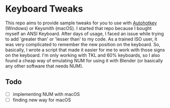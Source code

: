 # Keyboard Tweaks
This repo aims to provide sample tweaks for you to use with [Autohotkey](https://www.autohotkey.com/) (Windows) or Keysmith (macOS).
I started that repo because I bought myself an ANSI Keyboard. After days of usage, I faced an issue while trying to add 'greater than' or 'lesser than' to my code. As a trained ISO user, it was very complicated to remember the new position on the keyboard. So, basically, I wrote a script that made it easier for me to work with those signs on the keyboard.
I'm only working with TKL and 60% keyboards, so I also found a cheap way of emulating NUM for using it with Blender (or basically any other software that needs NUM).

## Todo
- [ ] implementing NUM with macOS
- [ ] finding new way for macOS